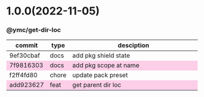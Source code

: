 <a name="1.0.0"></a>
# 1.0.0(2022-11-05)
### @ymc/get-dir-loc
<table><thead><tr><th>commit</th><th>type</th><th style="width:80%">desciption</th></tr></thead><tbody><tr><td><a title="docs(core): add pkg shield state&#10;&#10;export main, param&#10;&#10;generated by ymc@robot" hrel="https://github.com/ymc-github/js-idea/commit/69ef30cbafa7b142be899e74e531fb23bac0879c"> 9ef30cbaf </a></td>
<td>docs</td>
<td>add pkg shield state</td></tr>
<tr style="background-color:#fdcee8;" ><td><a title="docs(core): add pkg scope at name&#10;&#10;export setClassConstructor and alias&#10;export setClassMethod and alias&#10;export mixClass and alias&#10;export setClassMethodAlias&#10;&#10;generated by ymc@robot" hrel="https://github.com/ymc-github/js-idea/commit/17f9816303affed7df6cf9d56cf31f4ee2c7cbd5"> 7f9816303 </a></td>
<td>docs</td>
<td>add pkg scope at name</td></tr>
<tr><td><a title="chore(core): update pack preset&#10;&#10;use cjs,esm,umd format&#10;use min version per format&#10;use esm without min as index.js&#10;&#10;generated by ymc@robot" hrel="https://github.com/ymc-github/js-idea/commit/4f2ff4fd80a20640b5c8832e70bf2ff0fb04e0ef"> f2ff4fd80 </a></td>
<td>chore</td>
<td>update pack preset</td></tr>
<tr style="background-color:#fdcee8;" ><td><a title="feat(core): get parent dir loc&#10;&#10;" hrel="https://github.com/ymc-github/js-idea/commit/0add9236274ded6b95132093486861333d858c0a"> add923627 </a></td>
<td>feat</td>
<td>get parent dir loc</td></tr></tbody></table>